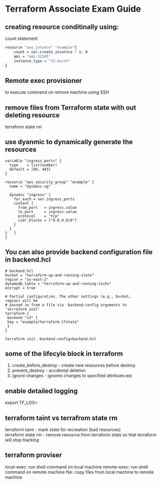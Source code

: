 # Terraform Associate Exam Guide

## creating resource conditinally using:

count statement

```bash
resource "aws_intance" "example"{
    count = var.create_insatnce ? 1: 0
    ami = "ami-12345"
    instance_type = "t2.micro"
}
```

## Remote exec provisioner

to execute command on remore machine using SSH

## remove files from Terraform state with out deleting resource

terraform state rm

## use dyanmic to dynamically generate the resources

```
variable "ingress_ports" {
  type    = list(number)
  default = [80, 443]
}

resource "aws_security_group" "example" {
  name = "dynamic-sg"

  dynamic "ingress" {
    for_each = var.ingress_ports
    content {
      from_port   = ingress.value
      to_port     = ingress.value
      protocol    = "tcp"
      cidr_blocks = ["0.0.0.0/0"]
    }
  }
}   ]
}
```

## You can also provide backend configuration file in backend.hcl

```
# backend.hcl
bucket = "terraform-up-and-running-state"
region = "us-east-2"
dynamodb_table = "terraform-up-and-running-locks"
encrypt = true

# Partial configuration. The other settings (e.g., bucket,
region) will be
# passed in from a file via -backend-config arguments to
'terraform init'
terraform {
 backend "s3" {
 key = "example/terraform.tfstate"
 }
}

terraform init -backend-config=backend.hcl

```

## some of the lifecyle block in terraform

1. create_before_destroy - create new resources before destroy
2. prevent_destroy - accdental deletion
3. ignore changes - ignores changes to specified attribues:wq

## enable detailed logging

export TF_LOG=

## terraform taint vs terrafrom state rm

terraform taint - mark state for recreation (bad resources)  
terraform state rm - remove resource from terraform state so that terraform will stop tracking

## terraform proviser
local-exec: run shell command on local machine
remote-exec: run shell command on remote machine
file: copy files from local machine to remote machine
